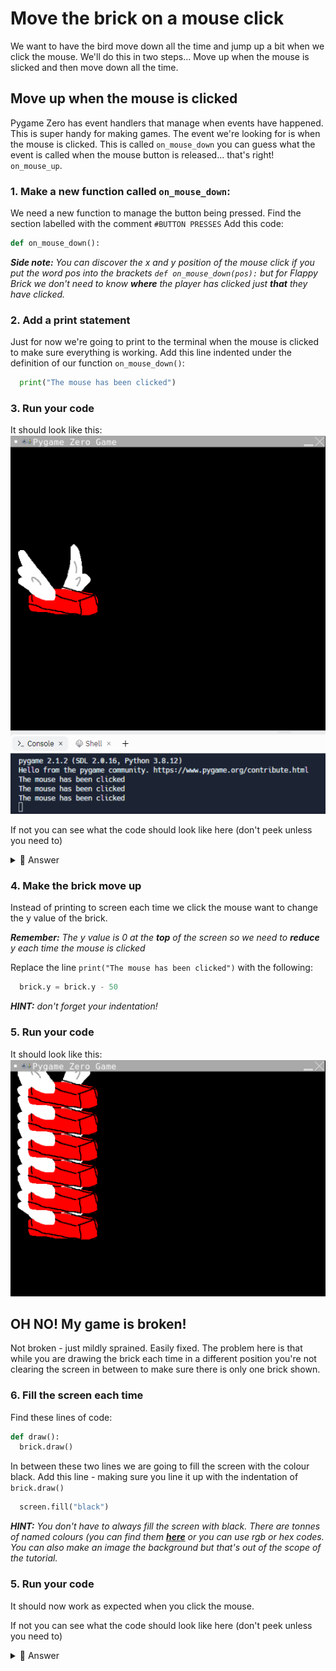 # Move the brick on a mouse click
We want to have the bird move down all the time and jump up a bit when we click the mouse. We'll do this in two steps... Move up when the mouse is slicked and then move down all the time.
## Move up when the mouse is clicked
Pygame Zero has event handlers that manage when events have happened. This is super handy for making games. The event we're looking for is when the mouse is clicked. This is called `on_mouse_down` you can guess what the event is called when the mouse button is released... that's right! `on_mouse_up`.
### 1. Make a new function called `on_mouse_down`:
We need a new function to manage the button being pressed. Find the section labelled with the comment `#BUTTON PRESSES`
Add this code:
```python
def on_mouse_down():
```
***Side note:** You can discover the x and y position of the mouse click if you put the word pos into the brackets `def on_mouse_down(pos):` but for Flappy Brick we don't need to know **where** the player has clicked just **that** they have clicked.* 

### 2. Add a print statement

Just for now we're going to print to the terminal when the mouse is clicked to make sure everything is working. Add this line indented under the definition of our function `on_mouse_down()`:
```python
  print("The mouse has been clicked")
```
### 3. Run your code
It should look like this:
![Black screen with brick + console with "The mouse has been clicked" printed on it"](screen3.png)

If not you can see what the code should look like here (don't peek unless you need to)

<details>
<summary> 👀 Answer</summary>

  ``` python
#SETUP PYGAME ZERO
import pgzrun
#SCREEN
WIDTH = 600
HEIGHT = 400

#SETUP SCORE
#SETUP BRICK
brick = Actor("brick")
brick.x = 90
brick.y = 250
#SETUP WALLS
#SET SPEED
#BUTTON PRESSES
def on_mouse_down():
    print("The mouse has been clicked")
#DRAW STUFF TO SCREEN
def draw():
    brick.draw()
#EACH CYCLE THROUGH THE LOOP
    #COLLISIONS
#RESET

#RUN PYGAME ZERO
pgzrun.go()
```
</details>

### 4. Make the brick move up
Instead of printing to screen each time we click the mouse want to change the y value of the brick. 

***Remember:** The y value is 0 at the **top** of the screen so we need to **reduce** y each time the mouse is clicked*

Replace the line `print("The mouse has been clicked")` with the following:
```python
  brick.y = brick.y - 50
```
***HINT:** don't forget your indentation!*

### 5. Run your code
It should look like this:
![Black screen with brick repeated many times"](screen4.png)

## OH NO! My game is broken!
Not broken - just mildly sprained. Easily fixed.
The problem here is that while you are drawing the brick each time in a different position you're not clearing the screen in between to make sure there is only one brick shown.
### 6. Fill the screen each time
Find these lines of code:
```python
def draw():
  brick.draw()
```
In between these two lines we are going to fill the screen with the colour black. Add this line - making sure you line it up with the indentation of `brick.draw() `
```python
  screen.fill("black")
```
***HINT:** You don't have to always fill the screen with black. There are tonnes of named colours (you can find them **[here](https://pygame-zero.readthedocs.io/en/latest/colors_ref.html)** or you can use rgb or hex codes. You can also make an image the background but that's out of the scope of the tutorial.*

### 5. Run your code
It should now work as expected when you click the mouse. 

If not you can see what the code should look like here (don't peek unless you need to)

<details>
<summary> 👀 Answer</summary>

  ``` python
#SETUP PYGAME ZERO
import pgzrun
#SCREEN
WIDTH = 600
HEIGHT = 400

#SETUP SCORE
#SETUP BRICK
brick = Actor("brick")
brick.x = 90
brick.y = 250
#SETUP WALLS
#BUTTON PRESSES
def on_mouse_down():
    brick.y = brick.y - 50
#DRAW STUFF TO SCREEN
def draw():
    screen.fill("black")
    brick.draw()
#EACH CYCLE THROUGH THE LOOP
    #COLLISIONS
#RESET

#RUN PYGAME ZERO
pgzrun.go()
```
</details>